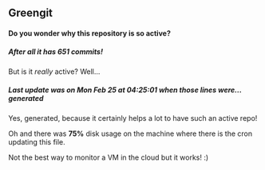 ## Greengit

#### Do you wonder why this repository is so active?

##### After all it has 651 commits!

But is it *really* active? Well...

##### Last update was on Mon Feb 25 at 04:25:01 when those lines were... generated

Yes, generated, because it certainly helps a lot to have such an active repo!

Oh and there was **75%** disk usage on the machine
where there is the cron updating this file.

Not the best way to monitor a VM in the cloud but it works! :)
